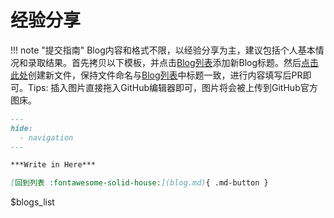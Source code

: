 # 经验分享

!!! note "提交指南"
       Blog内容和格式不限，以经验分享为主，建议包括个人基本情况和录取结果。首先拷贝以下模板，并点击[Blog列表](https://github.com/opencsapp/opencsapp.github.io/edit/master/blogs_list.yml)添加新Blog标题。然后[点击此处](https://github.com/opencsapp/opencsapp.github.io/new/master/docs)创建新文件，保持文件命名与[Blog列表](https://github.com/opencsapp/opencsapp.github.io/edit/master/blogs_list.yml)中标题一致，进行内容填写后PR即可。Tips: 插入图片直接拖入GitHub编辑器即可，图片将会被上传到GitHub官方图床。
       
``` markdown title="Blog模板"
---
hide:
  - navigation
---

***Write in Here***

[回到列表 :fontawesome-solid-house:](blog.md){ .md-button }

```

$blogs_list
